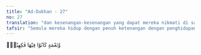 ```yaml
---
title: "Ad-Dukhan - 27"
no: 27
translation: "dan kesenangan-kesenangan yang dapat mereka nikmati di sana,"
tafsir: "Semula mereka hidup dengan penuh ketenangan dengan penghidupan yang serba cukup dan lengkap, rezeki berlimpah-limpah, kegembiraan yang selalu dinikmati. Semuanya itu dilimpahkan Allah kepada mereka, tetapi mereka itu tetap tidak mau sadar, bahwa kejahatan dan kekafiran mereka bertambah-tambah karenanya lalu Allah membinasakan mereka. Kekayaan mereka tidak bermanfaat bagi mereka dan tidak dapat menolong mereka. Firman Allah:\n\nDan hartanya tidak bermanfaat baginya apabila dia telah binasa. (al-Lail/92: 11)"
---
```


وَّنَعْمَةٍ كَانُوْا فِيْهَا فٰكِهِيْنَۙ 
